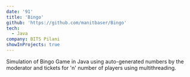 ```yaml
---
date: '91'
title: 'Bingo'
github: 'https://github.com/manitbaser/Bingo'
tech:
  - Java
company: BITS Pilani
showInProjects: true
---
```


Simulation of Bingo Game in Java using auto-generated numbers by the moderator and tickets for 'n' number of players using multithreading.
